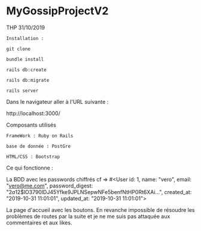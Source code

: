 # MyGossipProjectV2

THP 31/10/2019

    Installation :

    git clone 
    
    bundle install

    rails db:create

    rails db:migrate

    rails server

Dans le navigateur aller à l'URL suivante :

http://localhost:3000/

Composants utilisés

    FrameWork : Ruby on Rails

    base de donnée : PostGre

    HTML/CSS : Bootstrap

Ce qui fonctionne :

La BDD avec les passwords chiffrés cf
=> #<User id: 1, name: "vero", email: "vero@me.com", password_digest: "$2a$12$lO3790lDJ45Yfke9JPLNSepwNFe5benfNtHP0Rt6XAi...", created_at: "2019-10-31 11:01:01", updated_at: "2019-10-31 11:01:01">

La page d'accueil avec les boutons. En revanche impossible de résoudre les problèmes de routes par la suite et je ne me suis pas attaquée aux commentaires et aux likes.
